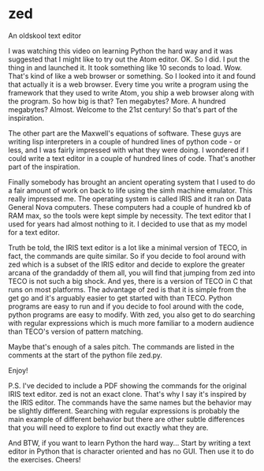 # zed
An oldskool text editor

I was watching this video on learning Python the hard way and it was suggested that I might like to try out the Atom editor. OK. So I did. I put the thing in and launched it. It took something like 10 seconds to load. Wow. That's kind of like a web browser or something. So I looked into it and found that actually it is a web browser. Every time you write a program using the framework that they used to write Atom, you ship a web browser along with the program. So how big is that? Ten megabytes? More. A hundred megabytes? Almost. Welcome to the 21st century! So that's part of the inspiration.

The other part are the Maxwell's equations of software. These guys are writing lisp interpreters in a couple of hundred lines of python code - or less, and I was fairly impressed with what they were doing. I wondered if I could write a text editor in a couple of hundred lines of code. That's another part of the inspiration.

Finally somebody has brought an ancient operating system that I used to do a fair amount of work on back to life using the simh machine emulator. This really impressed me. The operating system is called IRIS and it ran on Data General Nova computers. These computers had a couple of hundred kb of RAM max, so the tools were kept simple by necessity. The text editor that I used for years had almost nothing to it. I decided to use that as my model for a text editor.

Truth be told, the IRIS text editor is a lot like a minimal version of TECO, in fact, the commands are quite similar. So if you decide to fool around with zed which is a subset of the IRIS editor and decide to explore the greater arcana of the grandaddy of them all, you will find that jumping from zed into TECO is not such a big shock. And yes, there is a version of TECO in C that runs on most platforms. The advantage of zed is that it is simple from the get go and it's arguably easier to get started with than TECO. Python programs are easy to run and if you decide to fool around with the code, python programs are easy to modify. With zed, you also get to do searching with regular expressions which is much more familiar to a modern audience than TECO's version of pattern matching.

Maybe that's enough of a sales pitch. The commands are listed in the comments at the start of the python file zed.py.

Enjoy!

P.S. I've decided to include a PDF showing the commands for the original IRIS text editor. zed is not an exact clone. That's why I say it's inspired by the IRIS editor. The commands have the same names but the behavior may be slightly different. Searching with regular expressions is probably the main example of different behavior but there are other subtle differences that you will need to explore to find out exactly what they are.

And BTW, if you want to learn Python the hard way... Start by writing a text editor in Python that is character oriented and has no GUI. Then use it to do the exercises. Cheers!
